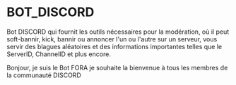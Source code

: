 # BOT_DISCORD
 Bot DISCORD qui fournit les outils nécessaires pour la modération, où il peut soft-bannir, kick, bannir ou annoncer l'un ou l'autre sur un serveur, vous servir des blagues aléatoires et des informations importantes telles que le ServerID, ChannelID et plus encore.
 
 Bonjour, je suis le Bot FORA je souhaite la bienvenue à tous les membres de la communauté DISCORD
